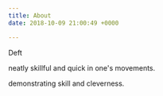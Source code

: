 ```yaml
---
title: About
date: 2018-10-09 21:00:49 +0000

---
```

Deft

neatly skillful and quick in one's movements.

demonstrating skill and cleverness.